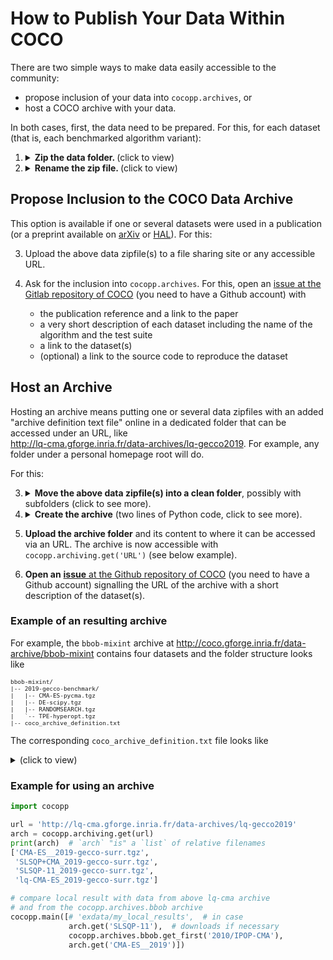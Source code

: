# How to Publish Your Data Within COCO

There are two simple ways to make data easily accessible to the community:

- propose inclusion of your data into `cocopp.archives`, or
- host a COCO archive with your data.

In both cases, first, the data need to be prepared. For this, for each
dataset (that is, each benchmarked algorithm variant):

  1. <details><summary><b>Zip the data folder.
     </b> (click to view)</summary>
     A data zipfile contains a single folder under which all data from a
     single full experiment was collected.
     <tt>.gzip</tt> or <tt>.tgz</tt> or <tt>.zip</tt> are valid formats.
     </details>

  1. <details><summary><b>Rename the zip file.
     </b> (click to view)</summary>
     The name of the zipfile defines the name of the data set.
     The name should represent the benchmarked algorithm and may contain
     authors names (but rather not the test suite).
     The name can have any length, but the first ten-or-so characters should
     be a meaningful algorithm "abbreviation".

## Propose Inclusion to the COCO Data Archive

This option is available if one or several datasets were used in a publication (or a preprint available on
[arXiv](https://arxiv.org) or [HAL](https://hal.archives-ouvertes.fr)).
For this:

  3. Upload the above data zipfile(s) to a file sharing site or any accessible URL.
  4. Ask for the inclusion into `cocopp.archives`. For this, open an [issue
     at the Gitlab repository of COCO](https://github.com/numbbo/coco/issues)
     (you need to have a Github account) with

     - the publication reference and a link to the paper
     - a very short description of each dataset including the name of the algorithm and the test suite
     - a link to the dataset(s)
     - (optional) a link to the source code to reproduce the dataset

## Host an Archive

Hosting an archive means putting one or several data zipfiles with an added
"archive definition text file" online in a dedicated folder that can be
accessed under an URL, like  
http://lq-cma.gforge.inria.fr/data-archives/lq-gecco2019. For example, any
folder under a personal homepage root will do.

For this:

  3. <details><summary><b>Move the above data zipfile(s) into a clean folder</b>,
     possibly with subfolders (click to see more).</summary>
     The folder name is only used as part of the URL and can be changed after
     creating the archive. If desired, subfolders can be created that become part
     of the names of the datasets under this subfolder. These can not be changed
     without repeating the following creation procedure:</details>

  1. <details><summary><b>Create the archive</b>
     (two lines of Python code, click to see more).</summary>
     Assume the data zipfiles are in the folder <tt>elisa_2020</tt> or its
     subfolders and <tt>cocopp</tt> is installed (<tt>pip install cocopp</tt>).
     In a Python shell, it suffices to type:

     ```python
     import cocopp
     cocopp.archiving.create('elisa_2020')
     ```

     thereby "creating" the archive locally by adding an archive
     definition file to the folder <tt>elisa_2020</tt>.
     Archives can contain other archives as subfolders or,
     the other way around, additional subarchives can be
     created in any archive subfolder. This is how
     http://coco.gforge.inria.fr/data-archive is organize.
     <details><summary>Code alternative from a system shell (click to expand)</summary>
     <tt>python -c "import cocopp; cocopp.archiving.create('elisa_2020')"</tt>
     </details>
     </details>

  1. **Upload the archive folder** and its content to where it can be accessed
     via an URL. The archive is now accessible with `cocopp.archiving.get('URL')`
     (see below example).

  1. **Open an** [**issue** at the Github repository of COCO](https://github.com/numbbo/coco/issues)
     (you need to have a Github account) signalling the URL of the archive with
     a short description of the dataset(s).

### Example of an resulting archive

For example, the `bbob-mixint` archive at
http://coco.gforge.inria.fr/data-archive/bbob-mixint
contains four datasets and the folder structure looks like
<font size="1">

```
bbob-mixint/
|-- 2019-gecco-benchmark/
|   |-- CMA-ES-pycma.tgz
|   |-- DE-scipy.tgz
|   |-- RANDOMSEARCH.tgz
|   `-- TPE-hyperopt.tgz
|-- coco_archive_definition.txt
```

</font>

The corresponding `coco_archive_definition.txt` file looks like
<details ><summary>(click to view)</summary><font size="1">

```python
[
('2019-gecco-benchmark/CMA-ES-pycma.tgz',
     '0d8e7f2c77f4e43176bc9424ee8f9a0bfe8e7f66fabc95b15ea7a56ad8b1d667',
     38514),
('2019-gecco-benchmark/DE-scipy.tgz',
     '494483b1bce9185f8977ce9abf6f6eac3a660efd6fa09321e305dfb79296cd18',
     35401),
('2019-gecco-benchmark/RANDOMSEARCH.tgz',
     '14b237093fd1f393871c578b6b28b6f9a6c3d8dc8921e3bdb024b3cc7cdd287d',
     26006),
('2019-gecco-benchmark/TPE-hyperopt.tgz',
     '34fede46a00c8adef4c388565c3b759c07a7d7d83366e115632b407764e64bf6',
     19633)]
```

</font>
with hashcodes and filesizes as additional entries.
</details>

### Example for using an archive

```python
import cocopp

url = 'http://lq-cma.gforge.inria.fr/data-archives/lq-gecco2019'
arch = cocopp.archiving.get(url)
print(arch)  # `arch` "is" a `list` of relative filenames
['CMA-ES__2019-gecco-surr.tgz',
 'SLSQP+CMA_2019-gecco-surr.tgz',
 'SLSQP-11_2019-gecco-surr.tgz',
 'lq-CMA-ES_2019-gecco-surr.tgz']

# compare local result with data from above lq-cma archive
# and from the cocopp.archives.bbob archive
cocopp.main([# 'exdata/my_local_results',  # in case
             arch.get('SLSQP-11'),  # downloads if necessary
             cocopp.archives.bbob.get_first('2010/IPOP-CMA'),
             arch.get('CMA-ES__2019')])
```
